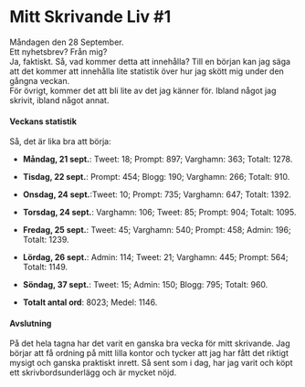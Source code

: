 # Mitt Skrivande Liv #1  

Måndagen den 28 September.  
Ett nyhetsbrev? Från mig?  
Ja, faktiskt. Så, vad kommer detta att innehålla? Till en början kan jag säga att det kommer att innehålla lite statistik över hur jag skött mig under den gångna veckan.  
För övrigt, kommer det att bli lite av det jag känner för. Ibland något jag skrivit, ibland något annat.  

#### Veckans statistik

Så, det är lika bra att börja:  

* **Måndag, 21 sept.**: Tweet: 18; Prompt: 897; Varghamn: 363; Totalt: 1278.
* **Tisdag, 22 sept.**: Prompt: 454; Blogg: 190; Varghamn: 266; Totalt: 910.
* **Onsdag, 24 sept.**:Tweet: 10; Prompt: 735; Varghamn: 647; Totalt: 1392.
* **Torsdag, 24 sept.**: Varghamn: 106; Tweet: 85; Prompt: 904; Totalt: 1095.
* **Fredag, 25 sept.**: Tweet: 45; Varghamn: 540; Prompt: 458; Admin: 196; Totalt: 1239.
* **Lördag, 26 sept.**: Admin: 114; Tweet: 21; Varghamn: 445; Prompt: 564; Totalt: 1149.  
    
* **Söndag, 37 sept.**: Tweet: 15; Admin: 150; Blogg: 795; Totalt: 960.
* **Totalt antal ord**: 8023; Medel: 1146.

#### Avslutning  

På det hela tagna har det varit en ganska bra vecka för mitt skrivande. Jag börjar att få ordning på mitt lilla kontor och tycker att jag har fått det riktigt mysigt och ganska praktiskt inrett. Så sent som i dag, har jag varit och köpt ett skrivbordsunderlägg och är mycket nöjd.
